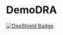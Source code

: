 # DemoDRA
[![DepShield Badge](https://depshield.sonatype.org/badges/owner/repository/depshield.svg)](https://depshield.github.io)
